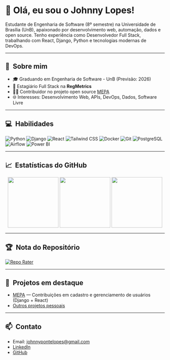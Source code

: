 # 👋 Olá, eu sou o Johnny Lopes!

Estudante de Engenharia de Software (8º semestre) na Universidade de Brasília (UnB), apaixonado por desenvolvimento web, automação, dados e open source. Tenho experiência como Desenvolvedor Full Stack, trabalhando com React, Django, Python e tecnologias modernas de DevOps.

---

## 🚀 &nbsp;Sobre mim

- 🎓 Graduando em Engenharia de Software - UnB (Previsão: 2026)
- 🏢 Estagiário Full Stack na **RegMetrics**
- 👨‍💻 Contribuidor no projeto open source [MEPA](https://github.com/MepaProject/mepa)
- 🌐 Interesses: Desenvolvimento Web, APIs, DevOps, Dados, Software Livre

---

## 💻 &nbsp;Habilidades

![Python](https://img.shields.io/badge/-Python-3776AB?style=flat-square&logo=python&logoColor=white)
![Django](https://img.shields.io/badge/-Django-092E20?style=flat-square&logo=django)
![React](https://img.shields.io/badge/-React-20232A?style=flat-square&logo=react)
![Tailwind CSS](https://img.shields.io/badge/-Tailwind%20CSS-38B2AC?style=flat-square&logo=tailwind-css)
![Docker](https://img.shields.io/badge/-Docker-2496ED?style=flat-square&logo=docker)
![Git](https://img.shields.io/badge/-Git-F05032?style=flat-square&logo=git)
![PostgreSQL](https://img.shields.io/badge/-PostgreSQL-336791?style=flat-square&logo=postgresql)
![Airflow](https://img.shields.io/badge/-Airflow-017CEE?style=flat-square&logo=apache-airflow)
![Power BI](https://img.shields.io/badge/-Power%20BI-F2C811?style=flat-square&logo=power-bi)

---

## 📈 &nbsp;Estatísticas do GitHub

<p align="center">
  <img height="160em" src="https://github-readme-stats.vercel.app/api?username=JohnnyLopess&show_icons=true&theme=radical"/>
  <img height="160em" src="https://github-readme-streak-stats.herokuapp.com/?user=JohnnyLopess&theme=radical"/>
  <img height="160em" src="https://github-readme-stats.vercel.app/api/top-langs/?username=JohnnyLopess&layout=compact&langs_count=7&theme=radical"/>
</p>

---

## 🏆 &nbsp;Nota do Repositório

[![Repo Rater](https://github-readme-repo-rater.vercel.app/api/rate?username=JohnnyLopess&repo=JohnnyLopess&theme=radical)](https://github.com/JohnnyLopess/JohnnyLopess)

---

## 🌟 &nbsp;Projetos em destaque

- [MEPA](https://github.com/MepaProject/mepa) — Contribuições em cadastro e gerenciamento de usuários (Django + React)
- [Outros projetos pessoais](https://github.com/JohnnyLopess?tab=repositories)

---

## 📫 &nbsp;Contato

- Email: [johnnypontelopes@gmail.com](mailto:johnnypontelopes@gmail.com)
- [LinkedIn](https://www.linkedin.com/in/johnny-da-ponte-lopes-721885304)
- [GitHub](https://github.com/JohnnyLopess)

